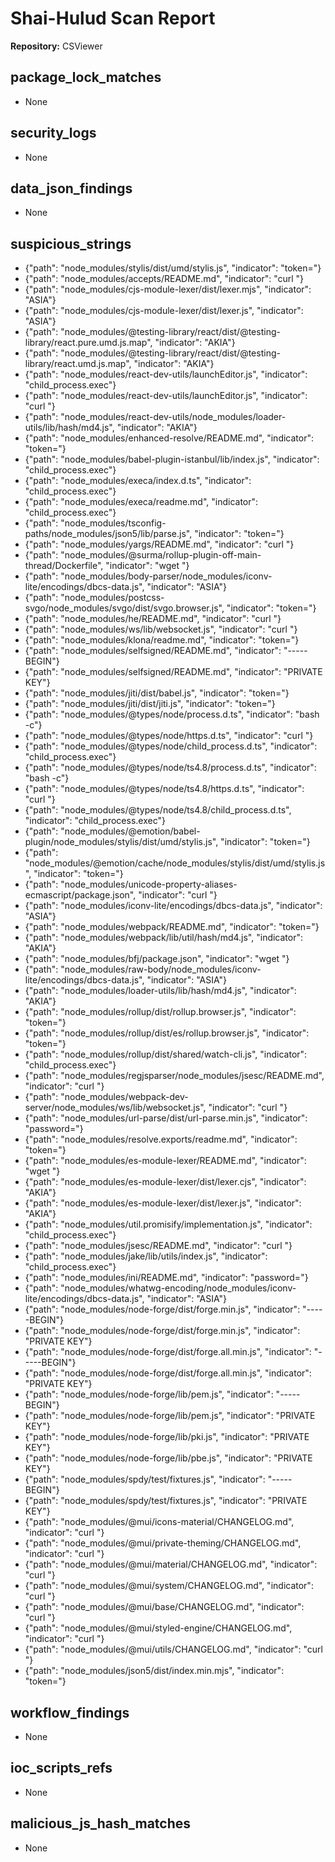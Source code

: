 # Shai-Hulud Scan Report

**Repository:** CSViewer

## package_lock_matches

- None

## security_logs

- None

## data_json_findings

- None

## suspicious_strings

- {"path": "node_modules/stylis/dist/umd/stylis.js", "indicator": "token="}
- {"path": "node_modules/accepts/README.md", "indicator": "curl "}
- {"path": "node_modules/cjs-module-lexer/dist/lexer.mjs", "indicator": "ASIA"}
- {"path": "node_modules/cjs-module-lexer/dist/lexer.js", "indicator": "ASIA"}
- {"path": "node_modules/@testing-library/react/dist/@testing-library/react.pure.umd.js.map", "indicator": "AKIA"}
- {"path": "node_modules/@testing-library/react/dist/@testing-library/react.umd.js.map", "indicator": "AKIA"}
- {"path": "node_modules/react-dev-utils/launchEditor.js", "indicator": "child_process.exec"}
- {"path": "node_modules/react-dev-utils/launchEditor.js", "indicator": "curl "}
- {"path": "node_modules/react-dev-utils/node_modules/loader-utils/lib/hash/md4.js", "indicator": "AKIA"}
- {"path": "node_modules/enhanced-resolve/README.md", "indicator": "token="}
- {"path": "node_modules/babel-plugin-istanbul/lib/index.js", "indicator": "child_process.exec"}
- {"path": "node_modules/execa/index.d.ts", "indicator": "child_process.exec"}
- {"path": "node_modules/execa/readme.md", "indicator": "child_process.exec"}
- {"path": "node_modules/tsconfig-paths/node_modules/json5/lib/parse.js", "indicator": "token="}
- {"path": "node_modules/yargs/README.md", "indicator": "curl "}
- {"path": "node_modules/@surma/rollup-plugin-off-main-thread/Dockerfile", "indicator": "wget "}
- {"path": "node_modules/body-parser/node_modules/iconv-lite/encodings/dbcs-data.js", "indicator": "ASIA"}
- {"path": "node_modules/postcss-svgo/node_modules/svgo/dist/svgo.browser.js", "indicator": "token="}
- {"path": "node_modules/he/README.md", "indicator": "curl "}
- {"path": "node_modules/ws/lib/websocket.js", "indicator": "curl "}
- {"path": "node_modules/klona/readme.md", "indicator": "token="}
- {"path": "node_modules/selfsigned/README.md", "indicator": "-----BEGIN"}
- {"path": "node_modules/selfsigned/README.md", "indicator": "PRIVATE KEY"}
- {"path": "node_modules/jiti/dist/babel.js", "indicator": "token="}
- {"path": "node_modules/jiti/dist/jiti.js", "indicator": "token="}
- {"path": "node_modules/@types/node/process.d.ts", "indicator": "bash -c"}
- {"path": "node_modules/@types/node/https.d.ts", "indicator": "curl "}
- {"path": "node_modules/@types/node/child_process.d.ts", "indicator": "child_process.exec"}
- {"path": "node_modules/@types/node/ts4.8/process.d.ts", "indicator": "bash -c"}
- {"path": "node_modules/@types/node/ts4.8/https.d.ts", "indicator": "curl "}
- {"path": "node_modules/@types/node/ts4.8/child_process.d.ts", "indicator": "child_process.exec"}
- {"path": "node_modules/@emotion/babel-plugin/node_modules/stylis/dist/umd/stylis.js", "indicator": "token="}
- {"path": "node_modules/@emotion/cache/node_modules/stylis/dist/umd/stylis.js", "indicator": "token="}
- {"path": "node_modules/unicode-property-aliases-ecmascript/package.json", "indicator": "curl "}
- {"path": "node_modules/iconv-lite/encodings/dbcs-data.js", "indicator": "ASIA"}
- {"path": "node_modules/webpack/README.md", "indicator": "token="}
- {"path": "node_modules/webpack/lib/util/hash/md4.js", "indicator": "AKIA"}
- {"path": "node_modules/bfj/package.json", "indicator": "wget "}
- {"path": "node_modules/raw-body/node_modules/iconv-lite/encodings/dbcs-data.js", "indicator": "ASIA"}
- {"path": "node_modules/loader-utils/lib/hash/md4.js", "indicator": "AKIA"}
- {"path": "node_modules/rollup/dist/rollup.browser.js", "indicator": "token="}
- {"path": "node_modules/rollup/dist/es/rollup.browser.js", "indicator": "token="}
- {"path": "node_modules/rollup/dist/shared/watch-cli.js", "indicator": "child_process.exec"}
- {"path": "node_modules/regjsparser/node_modules/jsesc/README.md", "indicator": "curl "}
- {"path": "node_modules/webpack-dev-server/node_modules/ws/lib/websocket.js", "indicator": "curl "}
- {"path": "node_modules/url-parse/dist/url-parse.min.js", "indicator": "password="}
- {"path": "node_modules/resolve.exports/readme.md", "indicator": "token="}
- {"path": "node_modules/es-module-lexer/README.md", "indicator": "wget "}
- {"path": "node_modules/es-module-lexer/dist/lexer.cjs", "indicator": "AKIA"}
- {"path": "node_modules/es-module-lexer/dist/lexer.js", "indicator": "AKIA"}
- {"path": "node_modules/util.promisify/implementation.js", "indicator": "child_process.exec"}
- {"path": "node_modules/jsesc/README.md", "indicator": "curl "}
- {"path": "node_modules/jake/lib/utils/index.js", "indicator": "child_process.exec"}
- {"path": "node_modules/ini/README.md", "indicator": "password="}
- {"path": "node_modules/whatwg-encoding/node_modules/iconv-lite/encodings/dbcs-data.js", "indicator": "ASIA"}
- {"path": "node_modules/node-forge/dist/forge.min.js", "indicator": "-----BEGIN"}
- {"path": "node_modules/node-forge/dist/forge.min.js", "indicator": "PRIVATE KEY"}
- {"path": "node_modules/node-forge/dist/forge.all.min.js", "indicator": "-----BEGIN"}
- {"path": "node_modules/node-forge/dist/forge.all.min.js", "indicator": "PRIVATE KEY"}
- {"path": "node_modules/node-forge/lib/pem.js", "indicator": "-----BEGIN"}
- {"path": "node_modules/node-forge/lib/pem.js", "indicator": "PRIVATE KEY"}
- {"path": "node_modules/node-forge/lib/pki.js", "indicator": "PRIVATE KEY"}
- {"path": "node_modules/node-forge/lib/pbe.js", "indicator": "PRIVATE KEY"}
- {"path": "node_modules/spdy/test/fixtures.js", "indicator": "-----BEGIN"}
- {"path": "node_modules/spdy/test/fixtures.js", "indicator": "PRIVATE KEY"}
- {"path": "node_modules/@mui/icons-material/CHANGELOG.md", "indicator": "curl "}
- {"path": "node_modules/@mui/private-theming/CHANGELOG.md", "indicator": "curl "}
- {"path": "node_modules/@mui/material/CHANGELOG.md", "indicator": "curl "}
- {"path": "node_modules/@mui/system/CHANGELOG.md", "indicator": "curl "}
- {"path": "node_modules/@mui/base/CHANGELOG.md", "indicator": "curl "}
- {"path": "node_modules/@mui/styled-engine/CHANGELOG.md", "indicator": "curl "}
- {"path": "node_modules/@mui/utils/CHANGELOG.md", "indicator": "curl "}
- {"path": "node_modules/json5/dist/index.min.mjs", "indicator": "token="}

## workflow_findings

- None

## ioc_scripts_refs

- None

## malicious_js_hash_matches

- None

